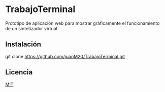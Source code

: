 # TrabajoTerminal
Prototipo de aplicación web para mostrar gráficamente el funcionamiento de un sintetizador virtual

## Instalación
git clone https://github.com/juanM20/TrabajoTerminal.git

## Licencia
[MIT](https://choosealicense.com/licenses/mit/)

